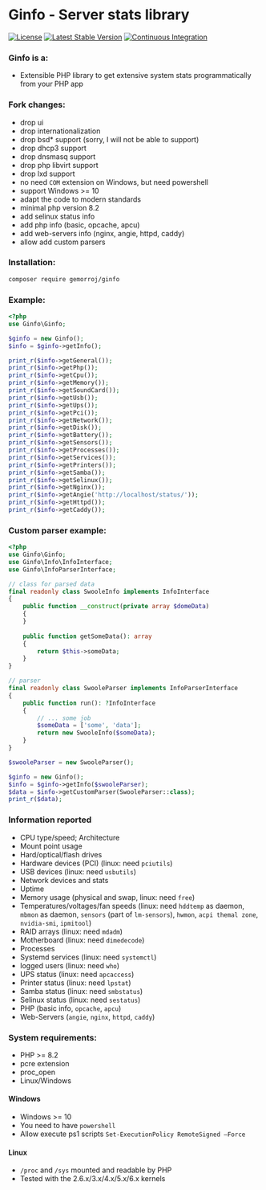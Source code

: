 # Ginfo - Server stats library

[![License](https://poser.pugx.org/gemorroj/ginfo/license)](https://packagist.org/packages/gemorroj/ginfo)
[![Latest Stable Version](https://poser.pugx.org/gemorroj/ginfo/v/stable)](https://packagist.org/packages/gemorroj/ginfo)
[![Continuous Integration](https://github.com/Gemorroj/ginfo/workflows/Continuous%20Integration/badge.svg)](https://github.com/Gemorroj/ginfo/actions?query=workflow%3A%22Continuous+Integration%22)


### Ginfo is a:
 - Extensible PHP library to get extensive system stats programmatically from your PHP app

### Fork changes:
- drop ui
- drop internationalization
- drop bsd* support (sorry, I will not be able to support)
- drop dhcp3 support
- drop dnsmasq support
- drop php libvirt support
- drop lxd support
- no need `COM` extension on Windows, but need powershell
- support Windows >= 10
- adapt the code to modern standards
- minimal php version 8.2
- add selinux status info
- add php info (basic, opcache, apcu)
- add web-servers info (nginx, angie, httpd, caddy)
- allow add custom parsers


### Installation:
```bash
composer require gemorroj/ginfo
```

### Example:
```php
<?php
use Ginfo\Ginfo;

$ginfo = new Ginfo();
$info = $ginfo->getInfo();

print_r($info->getGeneral());
print_r($info->getPhp());
print_r($info->getCpu());
print_r($info->getMemory());
print_r($info->getSoundCard());
print_r($info->getUsb());
print_r($info->getUps());
print_r($info->getPci());
print_r($info->getNetwork());
print_r($info->getDisk());
print_r($info->getBattery());
print_r($info->getSensors());
print_r($info->getProcesses());
print_r($info->getServices());
print_r($info->getPrinters());
print_r($info->getSamba());
print_r($info->getSelinux());
print_r($info->getNginx());
print_r($info->getAngie('http://localhost/status/'));
print_r($info->getHttpd());
print_r($info->getCaddy());
```

### Custom parser example:
```php
<?php
use Ginfo\Ginfo;
use Ginfo\Info\InfoInterface;
use Ginfo\InfoParserInterface;

// class for parsed data
final readonly class SwooleInfo implements InfoInterface
{
    public function __construct(private array $domeData)
    {
    }
    
    public function getSomeData(): array
    {
        return $this->someData;
    }
}

// parser
final readonly class SwooleParser implements InfoParserInterface
{
    public function run(): ?InfoInterface
    {
        // ... some job
        $someData = ['some', 'data'];
        return new SwooleInfo($someData);
    }
}

$swooleParser = new SwooleParser();

$ginfo = new Ginfo();
$info = $ginfo->getInfo($swooleParser);
$data = $info->getCustomParser(SwooleParser::class);
print_r($data);
```


### Information reported
- CPU type/speed; Architecture
- Mount point usage
- Hard/optical/flash drives
- Hardware devices (PCI) (linux: need `pciutils`)
- USB devices (linux: need `usbutils`)
- Network devices and stats
- Uptime
- Memory usage (physical and swap, linux: need `free`)
- Temperatures/voltages/fan speeds (linux: need `hddtemp` as daemon, `mbmon` as daemon, `sensors` (part of `lm-sensors`), `hwmon`, `acpi themal zone`, `nvidia-smi`, `ipmitool`)
- RAID arrays (linux: need `mdadm`)
- Motherboard (linux: need `dimedecode`)
- Processes
- Systemd services (linux: need `systemctl`)
- logged users (linux: need `who`)
- UPS status (linux: need `apcaccess`)
- Printer status (linux: need `lpstat`)
- Samba status (linux: need `smbstatus`)
- Selinux status (linux: need `sestatus`)
- PHP (basic info, `opcache`, `apcu`)
- Web-Servers (`angie`, `nginx`, `httpd`, `caddy`)


### System requirements:
- PHP >= 8.2
- pcre extension
- proc_open
- Linux/Windows

#### Windows
- Windows >= 10
- You need to have `powershell`
- Allow execute ps1 scripts `Set-ExecutionPolicy RemoteSigned –Force`

#### Linux
- `/proc` and `/sys` mounted and readable by PHP
- Tested with the 2.6.x/3.x/4.x/5.x/6.x kernels
